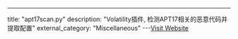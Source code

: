 ---
title: "apt17scan.py"
description: "Volatility插件, 检测APT17相关的恶意代码并提取配置"
external_category: "Miscellaneous"
---[Visit Website](https://github.com/jpcertcc/aa-tools/blob/master/apt17scan.py)

